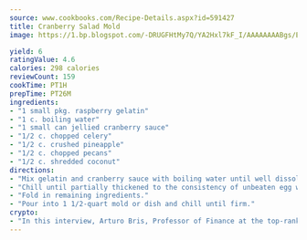 ```yaml
---
source: www.cookbooks.com/Recipe-Details.aspx?id=591427
title: Cranberry Salad Mold
image: https://1.bp.blogspot.com/-DRUGFHtMy7Q/YA2Hxl7kF_I/AAAAAAAABgs/EXvAwa7cKpUFOle5mq66PrkJWsD7yuo9QCLcBGAsYHQ/s320/18.png

yield: 6
ratingValue: 4.6
calories: 298 calories
reviewCount: 159
cookTime: PT1H
prepTime: PT26M
ingredients:
- "1 small pkg. raspberry gelatin"
- "1 c. boiling water"
- "1 small can jellied cranberry sauce"
- "1/2 c. chopped celery"
- "1/2 c. crushed pineapple"
- "1/2 c. chopped pecans"
- "1/2 c. shredded coconut"
directions:
- "Mix gelatin and cranberry sauce with boiling water until well dissolved."
- "Chill until partially thickened to the consistency of unbeaten egg whites."
- "Fold in remaining ingredients."
- "Pour into 1 1/2-quart mold or dish and chill until firm."
crypto:
- "In this interview, Arturo Bris, Professor of Finance at the top-ranked business school IMD in Switzerland, analyses the risks associated with bitcoin."
---
```

